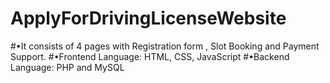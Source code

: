 # ApplyForDrivingLicenseWebsite
#•It consists of 4 pages with Registration form , Slot Booking and Payment Support.
#•Frontend Language: HTML, CSS, JavaScript
#•Backend Language: PHP and MySQL
